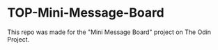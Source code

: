 # TOP-Mini-Message-Board
This repo was made for the "Mini Message Board" project on The Odin Project.
